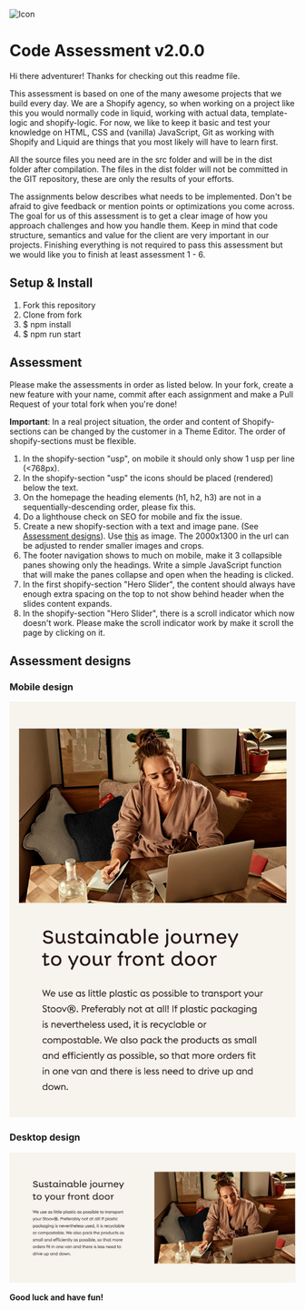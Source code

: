 ![Icon](https://bitbucket.org/code_internet_applications/code-assessment/raw/master/icon.png)
# Code Assessment v2.0.0 #
Hi there adventurer! Thanks for checking out this readme file.

This assessment is based on one of the many awesome projects that we build every day. We are a Shopify agency, so when working on a project like this you would normally code in liquid, working with actual data, template-logic and shopify-logic. For now, we like to keep it basic and test your knowledge on HTML, CSS and (vanilla) JavaScript, Git as working with Shopify and Liquid are things that you most likely will have to learn first.

All the source files you need are in the src folder and will be in the dist folder after compilation. The files in the dist folder will not be committed in the GIT repository, these are only the results of your efforts.

The assignments below describes what needs to be implemented. Don't be afraid to give feedback or mention points or optimizations you come across. The goal for us of this assessment is to get a clear image of how you approach challenges and how you handle them. Keep in mind that code structure, semantics and value for the client are very important in our projects. Finishing everything is not required to pass this assessment but we would like you to finish at least assessment 1 - 6.

## Setup & Install ##
1. Fork this repository
1. Clone from fork
1. $ npm install
1. $ npm run start

## Assessment ##
Please make the assessments in order as listed below. In your fork, create a new feature with your name, commit after each assignment and make a Pull Request of your total fork when you're done!

**Important**: In a real project situation, the order and content of Shopify-sections can be changed by the customer in a Theme Editor. The order of shopify-sections must be flexible.

1. In the shopify-section "usp", on mobile it should only show 1 usp per line (<768px).
1. In the shopify-section "usp" the icons should be placed (rendered) below the text.
1. On the homepage the heading elements (h1, h2, h3) are not in a sequentially-descending order, please fix this.
1. Do a lighthouse check on SEO for mobile and fix the issue.
1. Create a new shopify-section with a text and image pane. (See [Assessment designs](#markdown-header-assessment-designs)). Use [this](https://cdn.shopify.com/s/files/1/0550/3202/1172/files/21_07-Stoov-12._Thuiswerken_aan_keukentafel_058_BEW_RGB_LR_1_2000x1300_crop_center.jpg) as image. The 2000x1300 in the url can be adjusted to render smaller images and crops.
1. The footer navigation shows to much on mobile, make it 3 collapsible panes showing only the headings. Write a simple JavaScript function that will make the panes collapse and open when the heading is clicked.
1. In the first shopify-section "Hero Slider", the content should always have enough extra spacing on the top to not show behind header when the slides content expands.
1. In the shopify-section "Hero Slider", there is a scroll indicator which now doesn't work. Please make the scroll indicator work by make it scroll the page by clicking on it.

## Assessment designs ##
### Mobile design ###

![Mobile design](https://raw.githubusercontent.com/codeinternetapplications/code-assessment/main/assessment-mobile.png)

### Desktop design ###

![Desktop design](https://raw.githubusercontent.com/codeinternetapplications/code-assessment/main/assessment-desktop.png)

**Good luck and have fun!**